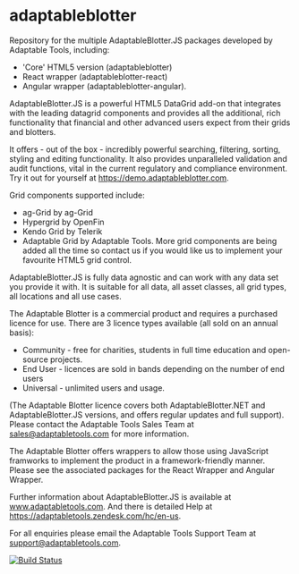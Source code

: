 # adaptableblotter
Repository for the multiple AdaptableBlotter.JS packages developed by Adaptable Tools, including: 
* 'Core' HTML5 version (adaptableblotter)
* React wrapper (adaptableblotter-react)
* Angular wrapper (adaptableblotter-angular).

AdaptableBlotter.JS is a powerful HTML5 DataGrid add-on that integrates with the leading datagrid components and provides all the additional, rich functionality that financial and other advanced users expect from their grids and blotters.

It offers - out of the box - incredibly powerful searching, filtering, sorting, styling and editing functionality.  It also provides unparalleled validation and audit functions, vital in the current regulatory and compliance environment.  Try it out for yourself at https://demo.adaptableblotter.com.

Grid components supported include: 
* ag-Grid by ag-Grid
* Hypergrid by OpenFin
* Kendo Grid by Telerik
* Adaptable Grid by Adaptable Tools. 
More grid components are being added all the time so contact us if you would like us to implement your favourite HTML5 grid control.

AdaptableBlotter.JS is fully data agnostic and can work with any data set you provide it with.  It is suitable for all data, all asset classes, all grid types, all locations and all use cases.

The Adaptable Blotter is a commercial product and requires a purchased licence for use.
There are 3 licence types available (all sold on an annual basis):

* Community - free for charities, students in full time education and open-source projects.  
* End User - licences are sold in bands depending on the number of end users
* Universal - unlimited users and usage.

(The Adaptable Blotter licence covers both AdaptableBlotter.NET and AdaptableBlotter.JS versions, and offers regular updates and full support).  Please contact the Adaptable Tools Sales Team at sales@adaptabletools.com for more information.

The Adaptable Blotter offers wrappers to allow those using JavaScript framworks to implement the product in a framework-friendly manner.  Please see the associated packages for the React Wrapper and Angular Wrapper.

Further information about AdaptableBlotter.JS is available at www.adaptabletools.com.  And there is detailed Help at https://adaptabletools.zendesk.com/hc/en-us.

For all enquiries please email the Adaptable Tools Support Team at support@adaptabletools.com.

[![Build Status](https://travis-ci.org/JonnyAdaptableTools/adaptableblotter.svg?branch=master)](https://travis-ci.org/JonnyAdaptableTools/adaptableblotter)
